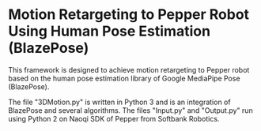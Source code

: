 # Motion Retargeting to Pepper Robot Using Human Pose Estimation (BlazePose)
This framework is designed to achieve motion retargeting to Pepper robot based on the human pose estimation library of Google MediaPipe Pose (BlazePose).

The file "3DMotion.py" is written in Python 3 and is an integration of BlazePose and several algorithms. The files "Input.py" and "Output.py" run using Python 2 on Naoqi SDK of Pepper from Softbank Robotics.


